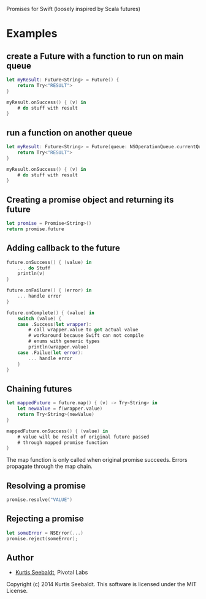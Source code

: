 Promises for Swift
(loosely inspired by Scala futures)

# Examples

## create a Future with a function to run on main queue

```swift
let myResult: Future<String> = Future() {
    return Try<"RESULT">
}

myResult.onSuccess() { (v) in
    # do stuff with result
}
```

## run a function on another queue

```swift
let myResult: Future<String> = Future(queue: NSOperationQueue.currentQueue) {
    return Try<"RESULT">
}

myResult.onSuccess() { (v) in
    # do stuff with result
}
```

## Creating a promise object and returning its future 

```swift
let promise = Promise<String>()
return promise.future
```

## Adding callback to the future

```swift
future.onSuccess() { (value) in
    ... do Stuff
    println(v)
}

future.onFailure() { (error) in
    ... handle error
}

future.onComplete() { (value) in
    switch (value) {
    case .Success(let wrapper):
        # call wrapper.value to get actual value
        # workaround because Swift can not compile
        # enums with generic types
        println(wrapper.value)
    case .Failue(let error):
        ... handle error
    }
}
```

## Chaining futures

```swift
let mappedFuture = future.map() { (v) -> Try<String> in
    let newValue = f(wrapper.value)
    return Try<String>(newValue)
}

mappedFuture.onSuccess() { (value) in
    # value will be result of original future passed
    # through mapped promise function
}
```

The map function is only called when original promise succeeds.  Errors propagate
through the map chain.

## Resolving a promise

```swift
promise.resolve("VALUE")
```

## Rejecting a promise

```swift
let someError = NSError(...)
promise.reject(someError);
```

## Author

* [Kurtis Seebaldt](mailto:kurtis@pivotallabs.com), Pivotal Labs

Copyright (c) 2014 Kurtis Seebaldt. This software is licensed under the MIT License.
